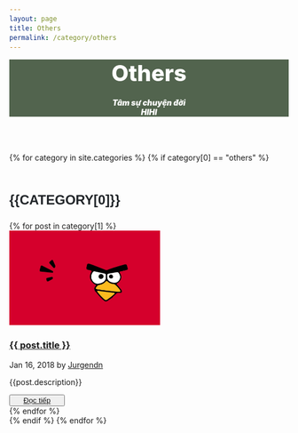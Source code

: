 ```yaml
---
layout: page
title: Others
permalink: /category/others
---
```


<main class="page blog-post-list">
    <section class="clean-block clean-blog-list dark">
        <div class="container">
            <header style="
          background-image: url('/assets/img/page/others_backgr.jpg');
          background-size: cover;
          background-position: bottom;
          background-attachment: fixed;
          background-repeat: no-repeat;
        ">
                <div class="d-flex flex-column justify-content-lg-center align-items-lg-center block-heading" style="
            background-size: cover;
            background-position: center;
            background-color: rgba(7, 33, 0, 0.69);
            margin-top: 0px;
          ">
                    <h2 class="text-uppercase text-info" style="
              margin-bottom: 20px;
              margin-top: 15px;
              color: rgb(255, 255, 255);
              font-weight: 800;
              font-size: 40px;
            ">
                        Others
                    </h2>
                    <p class="text-center" style="
              margin-bottom: 65px;
              color: rgb(255, 255, 255);
              font-weight: 900;
              font-style: italic;
            ">
                        Tâm sự chuyện đời<br />HIHI
                    </p>
                </div>
            </header>
            {% for category in site.categories %}
            {% if category[0] == "others" %}
      <h3 style="margin:50px 0px 20px 0px; 
                text-transform: uppercase;
                font-family: Montserrat, sans-serif;
                font-size: 1.5rem;
                font-weight: 700;
                line-height: 1.5;
                color: #212529;
                text-align: left;"
      >{{category[0]}}</h3>
      <div class="block-content">
        {% for post in category[1] %}
            <div class="clean-blog-post">
                <div class="row">
                    <div class="col-lg-5 d-flex flex-column justify-content-xl-center align-items-xl-center">
                        <img class="rounded img-fluid" src="/assets/img/page/background.jpg" style="
                    background-position: center;
                    background-size: auto;
                    max-height: 170px;
                  " />
                    </div>
                    <div class="col-lg-7 d-flex flex-column justify-content-xl-center">
                        <h3><a class="list-group-item list-group-item-action"
                                href="{{ post.url | relative_url }}">{{ post.title }}</a></h3>
                        <div class="info">
                            <span class="text-muted">Jan 16, 2018 by&nbsp;<a href="#">Jurgendn</a></span>
                        </div>
                        <p>{{post.description}}</p>
                        <button class="btn btn-outline-primary btn-sm" type="button" style="width: 100px;"><a
                                href="{{ post.url | relative_url }}">
                                Đọc tiếp</a>
                        </button>
                    </div>
                </div>
            </div>
            {% endfor %}
        </div>
        {% endif %}
      {% endfor %}
        </div>
    </section>
</main>